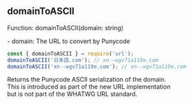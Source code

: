 ## domainToASCII

<p class="define">Function: domainToASCII(domain: string)</p>
- domain: The URL to convert by Punycode

```js
const { domainToASCII } = require('url');
domainToASCII('日本語.com'); // xn--wgv71a119e.com
domainToASCII('xn--wgv71a119e.com'); // xn--wgv71a119e.com
```

Returns the Punycode ASCII serialization of the domain.  
This is introduced as part of the new URL implementation  
but is not part of the WHATWG URL standard.
